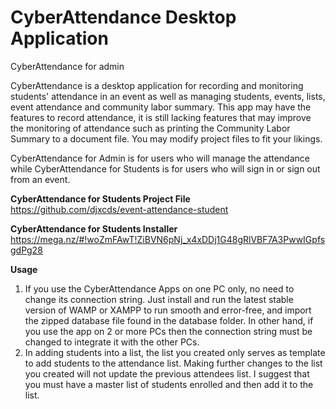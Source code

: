 # CyberAttendance Desktop Application
CyberAttendance for admin 

CyberAttendance is a desktop application for recording and monitoring students' attendance 
in an event as well as managing students, events, lists, event attendance and community
labor summary. This app may have the features to record attendance, it is still lacking 
features that may improve the monitoring of attendance such as printing the Community Labor 
Summary to a document file. You may modify project files to fit your likings. 

CyberAttendance for Admin is for users who will manage the attendance while CyberAttendance for 
Students is for users who will sign in or sign out from an event. 

<b>CyberAttendance for Students Project File</b>
https://github.com/djxcds/event-attendance-student

<b>CyberAttendance for Students Installer</b>
https://mega.nz/#!woZmFAwT!ZiBVN6pNj_x4xDDj1G48gRlVBF7A3PwwIGpfsgdPg28

<b>Usage</b>
1. If you use the CyberAttendance Apps on one PC only, no need to change its connection string. 
Just install and run the latest stable version of WAMP or XAMPP to run smooth and error-free, and
import the zipped database file found in the database folder. In other hand, if you use the app on
2 or more PCs then the connection string must be changed to integrate it with the other PCs. 
2. In adding students into a list, the list you created only serves as template to add students to 
the attendance list. Making further changes to the list you created will not update the previous 
attendees list. I suggest that you must have a master list of students enrolled and then add
it to the list.
